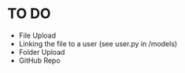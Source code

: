 # TO DO

- File Upload
- Linking the file to a user (see user.py in /models)
- Folder Upload
- GitHub Repo
